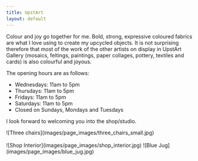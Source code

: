 ```yaml
---
title: UpstArt
layout: default
---
```


Colour and joy go together for me. Bold, strong, expressive coloured fabrics are what I love using to create my upcycled objects. It is not surprising therefore that most of the work of the other artists on display in UpstArt Gallery (mosaics, feltings, paintings, paper collages, pottery, textiles and cards) is also colourful and joyous.

The opening hours are as follows:

* Wednesdays: 11am to 5pm
* Thursdays: 11am to 5pm
* Fridays:   11am to 5pm
* Saturdays: 11am to 5pm
* Closed on Sundays, Mondays and Tuesdays

I look forward to welcoming you into the shop/studio.


<div class="thumbgrid" markdown="1">
![Three chairs](images/page_images/three_chairs_small.jpg)
</div>

<br>

<div class="thumbgrid" markdown="1">
![Shop Interior](images/page_images/shop_interior.jpg)
![Blue Jug](images/page_images/blue_jug.jpg)
</div>

